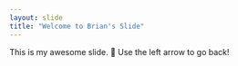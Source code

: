 ```yaml
---
layout: slide
title: "Welcome to Brian's Slide"
---
```

This is my awesome slide. :tada:
Use the left arrow to go back!
